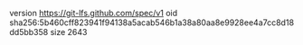version https://git-lfs.github.com/spec/v1
oid sha256:5b460cff823941f94138a5acab546b1a38a80aa8e9928ee4a7cc8d18dd5bb358
size 2643

